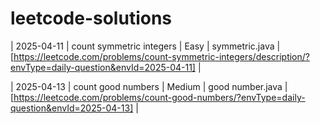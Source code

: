 # leetcode-solutions
| 2025-04-11 | count symmetric integers | Easy | symmetric.java | [https://leetcode.com/problems/count-symmetric-integers/description/?envType=daily-question&envId=2025-04-11] | 

| 2025-04-13 | count good numbers | Medium |  good number.java | [https://leetcode.com/problems/count-good-numbers/?envType=daily-question&envId=2025-04-13] |
